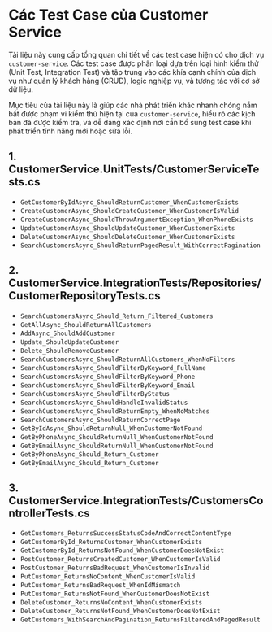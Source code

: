 # Các Test Case của Customer Service

Tài liệu này cung cấp tổng quan chi tiết về các test case hiện có cho dịch vụ `customer-service`. Các test case được phân loại dựa trên loại hình kiểm thử (Unit Test, Integration Test) và tập trung vào các khía cạnh chính của dịch vụ như quản lý khách hàng (CRUD), logic nghiệp vụ, và tương tác với cơ sở dữ liệu.

Mục tiêu của tài liệu này là giúp các nhà phát triển khác nhanh chóng nắm bắt được phạm vi kiểm thử hiện tại của `customer-service`, hiểu rõ các kịch bản đã được kiểm tra, và dễ dàng xác định nơi cần bổ sung test case khi phát triển tính năng mới hoặc sửa lỗi.

## 1. CustomerService.UnitTests/CustomerServiceTests.cs

*   `GetCustomerByIdAsync_ShouldReturnCustomer_WhenCustomerExists`
*   `CreateCustomerAsync_ShouldCreateCustomer_WhenCustomerIsValid`
*   `CreateCustomerAsync_ShouldThrowArgumentException_WhenPhoneExists`
*   `UpdateCustomerAsync_ShouldUpdateCustomer_WhenCustomerExists`
*   `DeleteCustomerAsync_ShouldDeleteCustomer_WhenCustomerExists`
*   `SearchCustomersAsync_ShouldReturnPagedResult_WithCorrectPagination`

## 2. CustomerService.IntegrationTests/Repositories/CustomerRepositoryTests.cs

*   `SearchCustomersAsync_Should_Return_Filtered_Customers`
*   `GetAllAsync_ShouldReturnAllCustomers`
*   `AddAsync_ShouldAddCustomer`
*   `Update_ShouldUpdateCustomer`
*   `Delete_ShouldRemoveCustomer`
*   `SearchCustomersAsync_ShouldReturnAllCustomers_WhenNoFilters`
*   `SearchCustomersAsync_ShouldFilterByKeyword_FullName`
*   `SearchCustomersAsync_ShouldFilterByKeyword_Phone`
*   `SearchCustomersAsync_ShouldFilterByKeyword_Email`
*   `SearchCustomersAsync_ShouldFilterByStatus`
*   `SearchCustomersAsync_ShouldHandleInvalidStatus`
*   `SearchCustomersAsync_ShouldReturnEmpty_WhenNoMatches`
*   `SearchCustomersAsync_ShouldReturnCorrectPage`
*   `GetByIdAsync_ShouldReturnNull_WhenCustomerNotFound`
*   `GetByPhoneAsync_ShouldReturnNull_WhenCustomerNotFound`
*   `GetByEmailAsync_ShouldReturnNull_WhenCustomerNotFound`
*   `GetByPhoneAsync_Should_Return_Customer`
*   `GetByEmailAsync_Should_Return_Customer`

## 3. CustomerService.IntegrationTests/CustomersControllerTests.cs

*   `GetCustomers_ReturnsSuccessStatusCodeAndCorrectContentType`
*   `GetCustomerById_ReturnsCustomer_WhenCustomerExists`
*   `GetCustomerById_ReturnsNotFound_WhenCustomerDoesNotExist`
*   `PostCustomer_ReturnsCreatedCustomer_WhenCustomerIsValid`
*   `PostCustomer_ReturnsBadRequest_WhenCustomerIsInvalid`
*   `PutCustomer_ReturnsNoContent_WhenCustomerIsValid`
*   `PutCustomer_ReturnsBadRequest_WhenIdMismatch`
*   `PutCustomer_ReturnsNotFound_WhenCustomerDoesNotExist`
*   `DeleteCustomer_ReturnsNoContent_WhenCustomerExists`
*   `DeleteCustomer_ReturnsNotFound_WhenCustomerDoesNotExist`
*   `GetCustomers_WithSearchAndPagination_ReturnsFilteredAndPagedResult`
